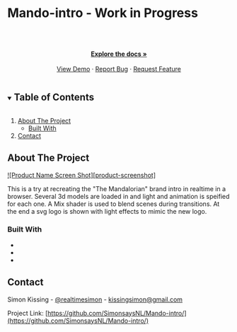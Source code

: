 # Mando-intro - Work in Progress

<br />
<p align="center">
    <br />
    <a href="https://github.com/SimonsaysNL/Mando-intro/"><strong>Explore the docs »</strong></a>
    <br />
    <br />
    <a href="https://github.com/SimonsaysNL/Mando-intro/">View Demo</a>
    ·
    <a href="https://github.com/SimonsaysNL/Mando-intro/issues">Report Bug</a>
    ·
    <a href="https://github.com/SimonsaysNL/Mando-intro/issues">Request Feature</a>
  </p>
</p>



<!-- TABLE OF CONTENTS -->
<details open="open">
  <summary><h2 style="display: inline-block">Table of Contents</h2></summary>
  <ol>
    <li>
      <a href="#about-the-project">About The Project</a>
      <ul>
        <li><a href="#built-with">Built With</a></li>
      </ul>
    </li>
    <li><a href="#contact">Contact</a></li>
  </ol>
</details>



<!-- ABOUT THE PROJECT -->
## About The Project

[![Product Name Screen Shot][product-screenshot]](https://example.com)

This is a try at recreating the "The Mandalorian" brand intro in realtime in a browser.
Several 3d models are loaded in and light and animation is speified for each one.
A Mix shader is used to blend scenes during transitions.
At the end a svg logo is shown with light effects to mimic the new logo.


### Built With

* []()
* []()
* []()



<!-- CONTACT -->
## Contact


Simon Kissing - [@realtimesimon](https://twitter.com/realtimesimon) - kissingsimon@gmail.com

Project Link: [https://github.com/SimonsaysNL/Mando-intro/](https://github.com/SimonsaysNL/Mando-intro/)

